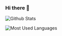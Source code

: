 ### Hi there 👋

![Github Stats](https://github-readme-stats.vercel.app/api?username=zqhjl&show_icons=true&theme=tokyonight&count_private=true)

![Most Used Languages](https://github-readme-stats.vercel.app/api/top-langs/?username=zqhjl&theme=tokyonight)


<!--
**zqhjl/zqhjl** is a ✨ _special_ ✨ repository because its `README.md` (this file) appears on your GitHub profile.

Here are some ideas to get you started:

- 🔭 I’m currently working on ...
- 🌱 I’m currently learning ...
- 👯 I’m looking to collaborate on ...
- 🤔 I’m looking for help with ...
- 💬 Ask me about ...
- 📫 How to reach me: ...
- 😄 Pronouns: ...
- ⚡ Fun fact: ...
-->
